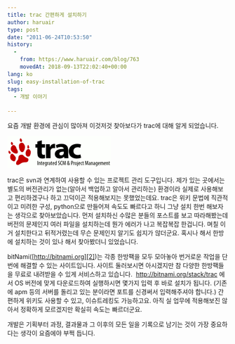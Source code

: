 ```yaml
---
title: trac 간편하게 설치하기
author: haruair
type: post
date: "2011-06-24T10:53:50"
history:
  - 
    from: https://www.haruair.com/blog/763
    movedAt: 2018-09-13T22:02:40+00:00
lang: ko
slug: easy-installation-of-trac
tags:
  - 개발 이야기

---
```

요즘 개발 환경에 관심이 많아져 이것저것 찾아보다가 trac에 대해 알게 되었습니다.

![trac](trac_banner.png)

trac은 svn과 연계하여 사용할 수 있는 프로젝트 관리 도구입니다. 제가 있는 곳에서는 별도의 버전관리가 없는(알아서 백업하고 알아서 관리하는) 환경이라 실제로 사용해보고 편리하겠구나 하고 끄덕이곤 적용해보지는 못했었는데요. trac은 위키 문법에 직관적이고 미려한 구성, python으로 만들어져 속도도 빠르다고 하니 그냥 설치 한번 해보자는 생각으로 찾아보았습니다. 먼저 설치하신 수많은 분들의 포스트를 보고 따라해봤는데 버전의 문제인지 여러 파일을 설치하는데 뭔가 에러가 나고 복잡복잡 한겁니다. 며칠 이거 설치한다고 뒤적거렸는데 무슨 문제인지 알기도 쉽지가 않더군요. 혹시나 해서 한방에 설치하는 것이 있나 해서 찾아봤더니 있었습니다.

bitNami([http://bitnami.org][2])는 각종 한방팩을 모두 모아놓아 번거로운 작업을 단번에 해결할 수 있는 사이트입니다. 사이트 둘러보시면 아시겠지만 참 다양한 한방팩들을 무료로 내려받을 수 있게 서비스하고 있습니다.  <http://bitnami.org/stack/trac> 에서 OS 버전에 맞게 다운로드하여 실행하시면 몇가지 입력 후 바로 설치가 됩니다. (기존에 apm 등의 서버를 돌리고 있는 분이라면 포트를 신경써서 입력해주셔야 합니다.) 간편하게 위키도 사용할 수 있고, 이슈트레킹도 가능하고요. 아직 실 업무에 적용해보진 않아서 정확하게 모르겠지만 확실히 속도는 빠르더군요.

개발은 기획부터 과정, 결과물과 그 이후의 모든 일을 기록으로 남기는 것이 가장 중요하다는 생각이 요즘에야 부쩍 듭니다.

 [2]: http://bitnami.org/stack/trac
 